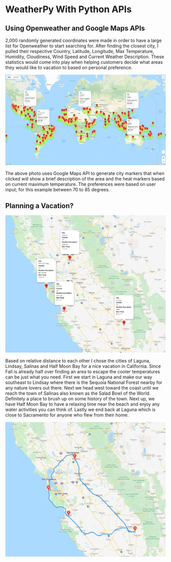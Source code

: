 # WeatherPy With Python APIs

## Using Openweather and Google Maps APIs

2,000 randomly generated coordinates were made in order to have a large list for Openweather to start searching for. After finding the closest city, I pulled their respective Country, Latitude,	Longitude, Max Temperature,	Humidity, Cloudiness, Wind Speed and Current Weather Description. These statistics would come into play when helping customers decide what areas they would like to vacation to based on personal preference.

![WeatherPy_vacation_map.png](Vacation_Search/WeatherPy_vacation_map.png)

The above photo uses Google Maps API to generate city markers that when clicked will show a brief description of the area and the heat markers based on current maximum temperature. The preferences were based on user input; for this example between 70 to 85 degrees.

## Planning a Vacation?

![WeatherPy_travel_map_markers.png](Vacation_Itinerary/WeatherPy_travel_map_markers.png)

Based on relative distance to each other I chose the cities of Laguna, Lindsay, Salinas and Half Moon Bay for a nice vacation in California. Since Fall is already half over finding an area to escape the cooler temperatures can be just what you need. First we start in Laguna and make our way southeast to Lindsay where there is the Sequoia National Forest nearby for any nature lovers out there. Next we head west toward the coast until we reach the town of Salinas also known as the Salad Bowl of the World. Definitely a place to brush up on some history of the town. Next up, we have Half Moon Bay to have a relaxing time near the beach and enjoy any water activities you can think of. Lastly we end back at Laguna which is close to Sacramento for anyone who flew from their home.

![WeatherPy_travel_map.png](Vacation_Itinerary/WeatherPy_travel_map.png)

